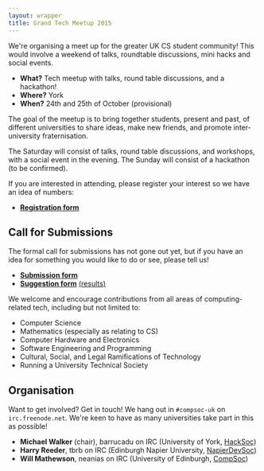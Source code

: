 ```yaml
---
layout: wrapper
title: Grand Tech Meetup 2015
---
```


We're organising a meet up for the greater UK CS student community!
This would involve a weekend of talks, roundtable discussions, mini
hacks and social events.

- **What?** Tech meetup with talks, round table discussions, and a
  hackathon!
- **Where?** York
- **When?** 24th and 25th of October (provisional)

The goal of the meetup is to bring together students, present and
past, of different universities to share ideas, make new friends, and
promote inter-university fraternisation.

The Saturday will consist of talks, round table discussions, and
workshops, with a social event in the evening. The Sunday will consist
of a hackathon (to be confirmed).

If you are interested in attending, please register your interest so
we have an idea of numbers:

- **[Registration form](http://bit.ly/gtmu15-signup)** 

Call for Submissions
--------------------

The formal call for submissions has not gone out yet, but if you have
an idea for something you would like to do or see, please tell us!

- **[Submission form](https://goo.gl/3tVqnF)**
- **[Suggestion form](https://goo.gl/fHTR09)** [(results)](https://goo.gl/RDGtBY)

We welcome and encourage contributions from all areas of
computing-related tech, including but not limited to:

- Computer Science
- Mathematics (especially as relating to CS)
- Computer Hardware and Electronics
- Software Engineering and Programming
- Cultural, Social, and Legal Ramifications of Technology
- Running a University Technical Society

Organisation
------------

Want to get involved? Get in touch! We hang out in `#compsoc-uk` on
`irc.freenode.net`. We're keen to have as many universities take part
in this as possible!

- **Michael Walker** (chair), barrucadu on IRC (University of York,
  [HackSoc](http://hacksoc.org/))
- **Harry Reeder**, tbrb on IRC (Edinburgh Napier University,
  [NapierDevSoc](http://napierdevsoc.uk/))
- **Will Mathewson**, neanias on IRC (University of Edinburgh,
  [CompSoc](http://comp-soc.com/))
